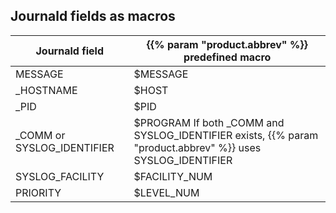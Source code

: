 ---
---
<!-- DISCLAIMER: This file is based on the syslog-ng Open Source Edition documentation https://github.com/balabit/syslog-ng-ose-guides/commit/2f4a52ee61d1ea9ad27cb4f3168b95408fddfdf2 and is used under the terms of The syslog-ng Open Source Edition Documentation License. The file has been modified by Axoflow. -->

## Journald fields as macros

| Journald field               | {{% param "product.abbrev" %}} predefined macro                                      |
| ---------------------------- | ------------------------------------------------------------------------------------------------------------------ |
| MESSAGE                      | $MESSAGE                                                                                                           |
| _HOSTNAME                   | $HOST                                                                                                              |
| _PID                        | $PID                                                                                                               |
| _COMM or SYSLOG_IDENTIFIER | $PROGRAM If both _COMM and SYSLOG_IDENTIFIER exists, {{% param "product.abbrev" %}} uses SYSLOG_IDENTIFIER |
| SYSLOG_FACILITY             | $FACILITY_NUM                                                                                                     |
| PRIORITY                     | $LEVEL_NUM                                                                                                        |
